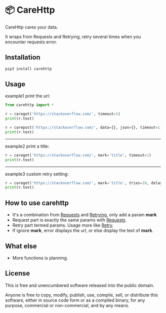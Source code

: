 📦 CareHttp
=======================

CareHttp cares your data.

It wraps from Requests and Retrying, retry several times when you encounter requests error.

Installation
-----

```bash
pip3 install carehttp
```

Usage
-----
example1 print the url:
```python
from carehttp import *

r = careget('https://stackoverflow.com/', timeout=1)
print(r.text)

r = carepost('https://stackoverflow.com/', data={}, json={}, timeout=1)
print(r.text)
```
-----
example2 print a title:
```python
r = careget('https://stackoverflow.com/', mark='title', timeout=1)
print(r.text)
```
-----
example3 custom retry setting:
```python
r = careget('https://stackoverflow.com/', mark='title', tries=10, delay=1, max_delay=60)
print(r.text)
```

How to use carehttp
--------------

- It's a combination from [Requests] and [Retrying], only add a param **mark**
- Request part is exactly the same params with [Requests].
- Retry part termed params. Usage more like [Retry].
- If ignore **mark**, error displays the url, or else display the text of **mark**.

What else
--------------

-   More functions is planning.

License
-------

This is free and unencumbered software released into the public domain.

Anyone is free to copy, modify, publish, use, compile, sell, or
distribute this software, either in source code form or as a compiled
binary, for any purpose, commercial or non-commercial, and by any means.

  [Retrying]: https://github.com/rholder/retrying
  [Retry]: https://github.com/invl/retry
  [Requests]: https://github.com/psf/requests
